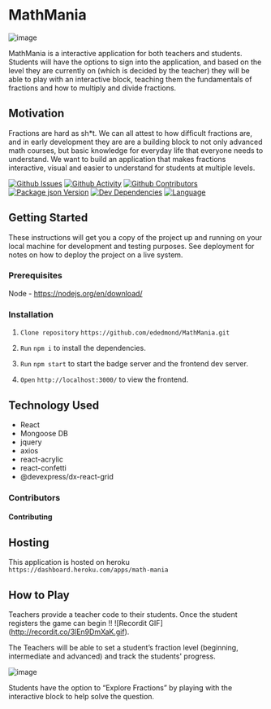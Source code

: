 # MathMania

![image](https://user-images.githubusercontent.com/45190468/57975733-16272000-799d-11e9-9c9d-beacfa8b5865.png)

MathMania is a interactive application for both teachers and students. Students will have the options to sign into the application, and based on the level they are currently on (which is decided by the teacher) they will be able to play with an interactive block, teaching them the fundamentals of fractions and how to multiply and divide fractions.

## Motivation

Fractions are hard as sh*t. We can all attest to how difficult fractions are, and in early development they are are a building block to not only advanced math courses, but basic knowledge for everyday life that everyone needs to understand. We want to build an application that makes fractions interactive, visual and easier to understand for students at multiple levels.

[![Github Issues](https://img.shields.io/github/issues/ededmond/MathMania.svg?style=plastic)](https://github/issues/ededmond/MathMania) [![Github Activity](https://img.shields.io/github/commit-activity/m/ededmond/MathMania.svg?style=plastic)](https://github/commit-activity/ededmond/MathMania) [![Github Contributors](https://img.shields.io/github/contributors/ededmond/MathMania.svg)](https://github/contributors/ededmond/MathMania) [![Package json Version](https://img.shields.io/github/package-json/v/ededmond/MathMania.svg?style=plastic)](https://github/languages/ededmond/MathMania) [![Dev Dependencies](https://img.shields.io/david/dev/ededmond/MathMania.svg?style=plastic)](https://github/languages/ededmond/MathMania) [![Language](https://img.shields.io/github/languages/top/ededmond/MathMania.svg?style=plastic)](https://github/languages/top/ededmond/MathMania)

## Getting Started

These instructions will get you a copy of the project up and running on your local machine for development and testing purposes. See deployment for notes on how to deploy the project on a live system.

### Prerequisites

Node - https://nodejs.org/en/download/

### Installation

1. ```Clone repository``` ```https://github.com/ededmond/MathMania.git```

2. ```Run``` ```npm i``` to install the dependencies.

3. ```Run``` ```npm start``` to start the badge server and the frontend dev server.

4. ```Open``` ```http://localhost:3000/``` to view the frontend.

## Technology Used

- React
- Mongoose DB
- jquery
- axios
- react-acrylic
- react-confetti
- @devexpress/dx-react-grid

### Contributors

#### Contributing

## Hosting

This application is hosted on heroku ```https://dashboard.heroku.com/apps/math-mania```

## How to Play

Teachers provide a teacher code to their students.  Once the student registers the game can begin !! ![Recordit GIF] (http://recordit.co/3lEn9DmXaK.gif).  

The Teachers will be able to set a student’s fraction level (beginning, intermediate and advanced) and track the students' progress.  

![image](https://user-images.githubusercontent.com/45190468/57975740-37880c00-799d-11e9-9a60-e31b0bc661e3.png)

Students have the option to “Explore Fractions” by playing with the interactive block to help solve the question.  